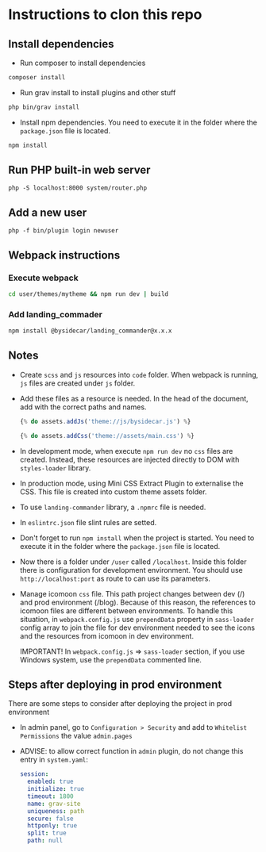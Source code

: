 # Instructions to clon this repo

## Install dependencies

* Run composer to install dependencies

```bash
composer install
```

* Run grav install to install plugins and other stuff

```bash
php bin/grav install
```

* Install npm dependencies. You need to execute it in the folder where the `package.json` file is located.

```bash
npm install
```

## Run PHP built-in web server

```
php -S localhost:8000 system/router.php  
```

## Add a new user

```
php -f bin/plugin login newuser
```

## Webpack instructions

### Execute webpack

  ```bash
  cd user/themes/mytheme && npm run dev | build
  ```

### Add landing_commader

  ```bash
  npm install @bysidecar/landing_commander@x.x.x
  ```

## Notes

* Create `scss` and `js` resources into `code` folder. When webpack is running, `js` files are created under `js` folder.

* Add these files as a resource is needed. In the head of the document, add with the correct paths and names.

  ```js
  {% do assets.addJs('theme://js/bysidecar.js') %}

  {% do assets.addCss('theme://assets/main.css') %}
  ```

* In development mode, when execute `npm run dev` no `css` files are created. Instead, these resources are injected directly to DOM with `styles-loader` library.

* In production mode, using Mini CSS Extract Plugin to externalise the CSS. This file is created into custom theme assets folder.

* To use `landing-commander` library, a `.npmrc` file is needed.

* In `eslintrc.json` file slint rules are setted.

* Don't forget to run `npm install` when the project is started. You need to execute it in the folder where the `package.json` file is located.

* Now there is a folder under `/user` called `/localhost`. Inside this folder there is configuration for development environment. You should use `http://localhost:port` as route to can use its parameters.

* Manage icomoon `css` file. This path project changes between dev (/) and prod environment (/blog). Because of this reason, the references to icomoon files are different between environments. 
  To handle this situation, in `webpack.config.js` use `prependData` property in `sass-loader` config array to join the file for dev environment needed to see the icons and the resources from icomoon in dev environment.
  
  IMPORTANT! In `webpack.config.js` => `sass-loader` section, if you use Windows system, use the `prependData` commented line.

## Steps after deploying in prod environment

There are some steps to consider after deploying the project in prod environment
  
* In admin panel, go to `Configuration > Security` and add to `Whitelist Permissions` the value `admin.pages`

* ADVISE: to allow correct function in `admin` plugin, do not change this entry in `system.yaml`:

  ```yaml
  session:
    enabled: true
    initialize: true
    timeout: 1800
    name: grav-site
    uniqueness: path
    secure: false
    httponly: true
    split: true
    path: null
  ```